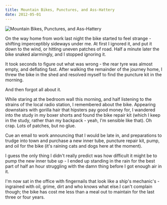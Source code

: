 ```yaml
---
title: Mountain Bikes, Punctures, and Ass-Hattery
date: 2012-05-01
---
```


![Mountain Bikes, Punctures, and Ass-Hattery](https://source.unsplash.com/9ZQzrLWV52M/1600x900)

On the way home from work last night the bike started to feel strange - shifting imperceptibly sideways under me. At first I ignored it, and put it down to the wind, or hitting uneven patches of road. Half a minute later the bike snaked alarmingly, and I stopped ignoring it.

It took seconds to figure out what was wrong - the rear tyre was almost empty, and deflating fast. After walking the remainder of the journey home, I threw the bike in the shed and resolved myself to find the puncture kit in the morning.

And then forgot all about it.

While staring at the bedroom wall this morning, and half listening to the strains of the local radio station, I remembered about the bike. Appearing downstairs with gorilla hair that hipsters pay good money for, I wandered into the study in my boxer shorts and found the bike repair kit (which I keep in the study, rather than my backpack - yeah, I'm sensible like that). Oh crap. Lots of patches, but no glue.

Cue an email to work announcing that I would be late in, and preparations to trudge into town and purchase a new inner tube, puncture repair kit, pump, and oil for the bike (it's raining cats and dogs here at the moment).

I guess the only thing I didn't really predict was how difficult it might be to pump the new inner tube up - I ended up standing in the rain for the best part of half an hour struggling with the damn thing before I got enough air in it.

I'm now sat in the office with fingernails that look like a ship's mechanic's - ingrained with oil, grime, dirt and who knows what else.I can't complain though; the bike has cost me less than a meal out to maintain for the last three or four years.